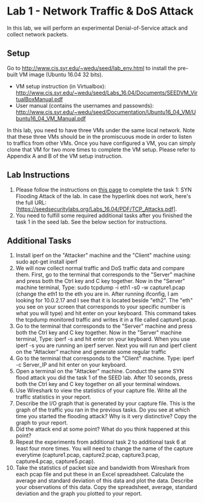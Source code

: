 # Lab 1 - Network Traffic & DoS Attack

In this lab, we will perform an experimental Denial-of-Service attack and collect network packets.

## Setup

Go to http://www.cis.syr.edu/~wedu/seed/lab_env.html to install the pre-built VM image (Ubuntu 16.04 32 bits).

- VM setup instruction (in Virtualbox): http://www.cis.syr.edu/~wedu/seed/Labs_16.04/Documents/SEEDVM_VirtualBoxManual.pdf
- User manual (contains the usernames and passowrds): http://www.cis.syr.edu/~wedu/seed/Documentation/Ubuntu16_04_VM/Ubuntu16_04_VM_Manual.pdf

In this lab, you need to have three VMs under the same local network. Note that these three VMs should be in the promiscuous mode in order to listen to traffics from other VMs. Once you have configured a VM, you can simply clone that VM for two more times to complete the VM setup. Please refer to Appendix A and B of the VM setup instruction.

## Lab Instructions 

1. Please follow the instructions on [this page](https://seedsecuritylabs.org/Labs_16.04/PDF/TCP_Attacks.pdf) to complete the task 1: SYN Flooding Attack of the lab. In case the hyperlink does not work, here's the full URL: [https://seedsecuritylabs.org/Labs_16.04/PDF/TCP_Attacks.pdf]. 
2. You need to fulfill some required additional tasks after you finished the task 1 in the seed lab. See the below section for instructions.

## Additional Tasks
1. Install iperf on the "Attacker" machine and the "Client" machine using: sudo apt-get install iperf 
2. We will now collect normal traffic and DoS traffic data and compare them. First, go to the terminal that corresponds to the "Server" machine and press both the Ctrl key and C key together. Now in the "Server" machine terminal, Type: sudo tcpdump -i eth1 -s0 -w capture1.pcap (change the eth1 to the eth you are in. After running ifconfig, I am looking for 10.0.2.17 and I see that it is located beside "eth2". The "eth" you see on your screen that corresponds to your specific number is what you will type) and hit enter on your keyboard. This command takes the tcpdump monitored traffic and writes it in a file called capture1.pcap.
3. Go to the terminal that corresponds to the "Server" machine and press both the Ctrl key and C key together. Now in the "Server" machine terminal, Type: iperf -s and hit enter on your keyboard. When you use iperf -s you are running an iperf server. Next you will run and iperf client on the “Attacker” machine and generate some regular traffic
4. Go to the terminal that corresponds to the "Client" machine. Type: iperf -c Server_IP and hit enter on your keyboard.
5. Open a terminal on the "Attacker" machine. Conduct the same SYN flood attack you did the task 1 of the SEED lab. After 10 seconds, press both the Ctrl key and C key together on all your terminal windows.
6. Use Wireshark to view the statistics of your capture file. Write all the traffic statistics in your report.
7. Describe the I/O graph that is generated by your capture file. This is the graph of the traffic you ran in the previous tasks. Do you see at which time you started the flooding attack? Why is it very distinctive? Copy the graph to your report.
8. Did the attack end at some point? What do you think happened at this point?
9. Repeat the experiments from additional task 2 to additional task 6 at least four more times. You will need to change the name of the capture everytime (capture1.pcap, capture2.pcap, capture3.pcap, capture4.pcap, capture5.pcap).
10. Take the statistics of packet size and bandwidth from Wireshark from each pcap file and put these in an Excel spreadsheet. Calculate the average and standard deviation of this data and plot the data. Describe your observations of this data. Copy the spreadsheet, average, standard deviation and the graph you plotted to your report.

